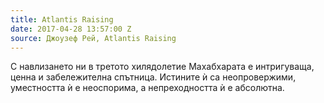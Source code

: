 ```yaml
---
title: Atlantis Raising
date: 2017-04-28 13:57:00 Z
source: Джоузеф Рей, Atlantis Raising
---
```


С навлизането ни в третото хилядолетие Махабхарата е интригуваща, ценна и забележителна спътница. Истините ѝ са неопровержими, уместността ѝ е неоспорима, а непреходността ѝ е абсолютна.